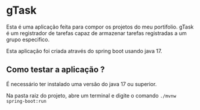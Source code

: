 # gTask
Esta é uma aplicação feita para compor os projetos do meu portifolio. gTask é um registrador de tarefas capaz de armazenar tarefas registradas a um grupo especifico.

Esta aplicação foi criada através do spring boot usando java 17. 

## Como testar a aplicação ?

É necessário ter instalado uma versão do java 17 ou superior.

Na pasta raiz do projeto, abre um terminal e digite o comando 
`./mvnw spring-boot:run` 
